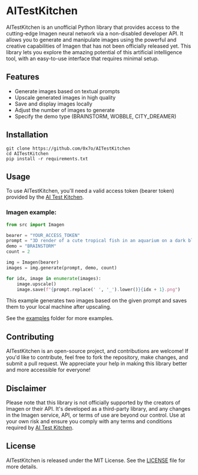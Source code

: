 # AITestKitchen

AITestKitchen is an unofficial Python library that provides access to the cutting-edge Imagen neural network via a non-disabled developer API. It allows you to generate and manipulate images using the powerful and creative capabilities of Imagen that has not been officially released yet. This library lets you explore the amazing potential of this artificial intelligence tool, with an easy-to-use interface that requires minimal setup.

## Features

- Generate images based on textual prompts
- Upscale generated images in high quality
- Save and display images locally
- Adjust the number of images to generate
- Specify the demo type (BRAINSTORM, WOBBLE, CITY_DREAMER)

## Installation

```
git clone https://github.com/0x7o/AITestKitchen
cd AITestKitchen
pip install -r requirements.txt
```

## Usage

To use AITestKitchen, you'll need a valid access token (bearer token) provided by the [AI Test Kitchen](https://aitestkitchen.withgoogle.com/).

### Imagen example:

```python
from src import Imagen

bearer = "YOUR_ACCESS_TOKEN"
prompt = "3D render of a cute tropical fish in an aquarium on a dark blue background"
demo = "BRAINSTORM"
count = 2

img = Imagen(bearer)
images = img.generate(prompt, demo, count)

for idx, image in enumerate(images):
    image.upscale()
    image.save(f"{prompt.replace(' ', '_').lower()}{idx + 1}.png")
```

This example generates two images based on the given prompt and saves them to your local machine after upscaling.

See the [examples](examples) folder for more examples.
## Contributing

AITestKitchen is an open-source project, and contributions are welcome! If you'd like to contribute, feel free to fork the repository, make changes, and submit a pull request. We appreciate your help in making this library better and more accessible for everyone!

## Disclaimer

Please note that this library is not officially supported by the creators of Imagen or their API. It's developed as a third-party library, and any changes in the Imagen service, API, or terms of use are beyond our control. Use at your own risk and ensure you comply with any terms and conditions required by [AI Test Kitchen](https://aitestkitchen.withgoogle.com/).

## License

AITestKitchen is released under the MIT License. See the [LICENSE](LICENSE) file for more details.